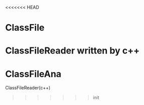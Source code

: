 <<<<<<< HEAD
# ClassFile
ClassFileReader written by c++
=======
# ClassFileAna
ClassFileReader(c++)
>>>>>>> init

